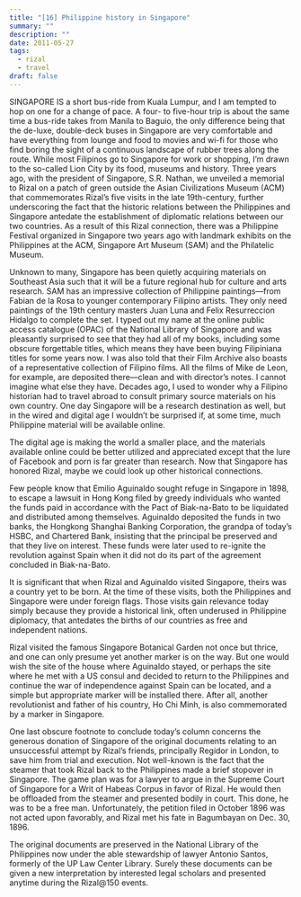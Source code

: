 ```yaml
---
title: "[16] Philippine history in Singapore"
summary: ""
description: ""
date: 2011-05-27
tags:
  - rizal
  - travel
draft: false
---
```


SINGAPORE IS a short bus-ride from Kuala Lumpur, and I am tempted to hop on one for a change of pace. A four- to five-hour trip is about the same time a bus-ride takes from Manila to Baguio, the only difference being that the de-luxe, double-deck buses in Singapore are very comfortable and have everything from lounge and food to movies and wi-fi for those who find boring the sight of a continuous landscape of rubber trees along the route. While most Filipinos go to Singapore for work or shopping, I’m drawn to the so-called Lion City by its food, museums and history. Three years ago, with the president of Singapore, S.R. Nathan, we unveiled a memorial to Rizal on a patch of green outside the Asian Civilizations Museum (ACM) that commemorates Rizal’s five visits in the late 19th-century, further underscoring the fact that the historic relations between the Philippines and Singapore antedate the establishment of diplomatic relations between our two countries. As a result of this Rizal connection, there was a Philippine Festival organized in Singapore two years ago with landmark exhibits on the Philippines at the ACM, Singapore Art Museum (SAM) and the Philatelic Museum.

Unknown to many, Singapore has been quietly acquiring materials on Southeast Asia such that it will be a future regional hub for culture and arts research. SAM has an impressive collection of Philippine paintings—from Fabian de la Rosa to younger contemporary Filipino artists. They only need paintings of the 19th century masters Juan Luna and Felix Resurreccion Hidalgo to complete the set. I typed out my name at the online public access catalogue (OPAC) of the National Library of Singapore and was pleasantly surprised to see that they had all of my books, including some obscure forgettable titles, which means they have been buying Filipiniana titles for some years now. I was also told that their Film Archive also boasts of a representative collection of Filipino films. All the films of Mike de Leon, for example, are deposited there—clean and with director’s notes. I cannot imagine what else they have. Decades ago, I used to wonder why a Filipino historian had to travel abroad to consult primary source materials on his own country. One day Singapore will be a research destination as well, but in the wired and digital age I wouldn’t be surprised if, at some time, much Philippine material will be available online.

The digital age is making the world a smaller place, and the materials available online could be better utilized and appreciated except that the lure of Facebook and porn is far greater than research. Now that Singapore has honored Rizal, maybe we could look up other historical connections.

Few people know that Emilio Aguinaldo sought refuge in Singapore in 1898, to escape a lawsuit in Hong Kong filed by greedy individuals who wanted the funds paid in accordance with the Pact of Biak-na-Bato to be liquidated and distributed among themselves. Aguinaldo deposited the funds in two banks, the Hongkong Shanghai Banking Corporation, the grandpa of today’s HSBC, and Chartered Bank, insisting that the principal be preserved and that they live on interest. These funds were later used to re-ignite the revolution against Spain when it did not do its part of the agreement concluded in Biak-na-Bato.

It is significant that when Rizal and Aguinaldo visited Singapore, theirs was a country yet to be born. At the time of these visits, both the Philippines and Singapore were under foreign flags. Those visits gain relevance today simply because they provide a historical link, often underused in Philippine diplomacy, that antedates the births of our countries as free and independent nations.

Rizal visited the famous Singapore Botanical Garden not once but thrice, and one can only presume yet another marker is on the way. But one would wish the site of the house where Aguinaldo stayed, or perhaps the site where he met with a US consul and decided to return to the Philippines and continue the war of independence against Spain can be located, and a simple but appropriate marker will be installed there. After all, another revolutionist and father of his country, Ho Chi Minh, is also commemorated by a marker in Singapore.

One last obscure footnote to conclude today’s column concerns the generous donation of Singapore of the original documents relating to an unsuccessful attempt by Rizal’s friends, principally Regidor in London, to save him from trial and execution. Not well-known is the fact that the steamer that took Rizal back to the Philippines made a brief stopover in Singapore. The game plan was for a lawyer to argue in the Supreme Court of Singapore for a Writ of Habeas Corpus in favor of Rizal. He would then be offloaded from the steamer and presented bodily in court. This done, he was to be a free man. Unfortunately, the petition filed in October 1896 was not acted upon favorably, and Rizal met his fate in Bagumbayan on Dec. 30, 1896.

The original documents are preserved in the National Library of the Philippines now under the able stewardship of lawyer Antonio Santos, formerly of the UP Law Center Library. Surely these documents can be given a new interpretation by interested legal scholars and presented anytime during the Rizal@150 events.
